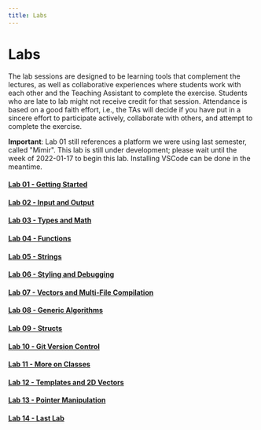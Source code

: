 ```yaml
---
title: Labs
---
```


# Labs

The lab sessions are designed to be learning tools that complement the lectures, as well as collaborative experiences where students work with each other and the Teaching Assistant to complete the exercise. Students who are late to lab might not receive credit for that session. Attendance is based on a good faith effort, i.e., the TAs will decide if you have put in a sincere effort to participate actively, collaborate with others, and attempt to complete the exercise.

**Important**: Lab 01 still references a platform we were using last semester, called "Mimir". This lab is still under development; please wait until the week of 2022-01-17 to begin this lab. Installing VSCode can be done in the meantime.

#### [Lab 01 - Getting Started](labs/lab01.html)

#### [Lab 02 - Input and Output](labs/lab02.html)

#### [Lab 03 - Types and Math](labs/lab03.html)

#### [Lab 04 - Functions](labs/lab04.html)

#### [Lab 05 - Strings](labs/lab05.html)

#### [Lab 06 - Styling and Debugging](labs/lab06.html)

#### [Lab 07 - Vectors and Multi-File Compilation](labs/lab07.html)

#### [Lab 08 - Generic Algorithms](labs/lab08.html)

#### [Lab 09 - Structs](labs/lab09.html)

#### [Lab 10 - Git Version Control](labs/lab10.html)

#### [Lab 11 - More on Classes](labs/lab11.html)

#### [Lab 12 - Templates and 2D Vectors](labs/lab12.html)

#### [Lab 13 - Pointer Manipulation](labs/lab13.html)

#### [Lab 14 - Last Lab](labs/lab14.html)

